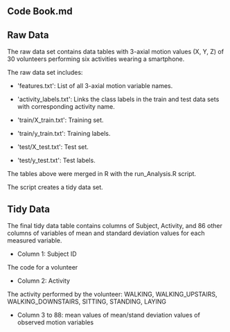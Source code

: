 ## Code Book.md


Raw Data
--------

The raw data set contains data tables with 3-axial motion values (X, Y, Z) of 30 volunteers performing six activities wearing a smartphone.

The raw data set includes:


- 'features.txt': List of all 3-axial motion variable names.

- 'activity_labels.txt': Links the class labels in the train and test data sets with corresponding activity name.

- 'train/X_train.txt': Training set.

- 'train/y_train.txt': Training labels.

- 'test/X_test.txt': Test set.

- 'test/y_test.txt': Test labels.




The tables above were merged in R with the run_Analysis.R script.

The script creates a tidy data set.



Tidy Data
---------

The final tidy data table contains columns of Subject, Activity, and 86 other columns of variables of mean and standard deviation values for each measured variable.

- Column 1: Subject ID

The code for a volunteer

- Column 2: Activity

The activity performed by the volunteer:
WALKING, WALKING_UPSTAIRS, WALKING_DOWNSTAIRS, SITTING, STANDING, LAYING

- Column 3 to 88: mean values of mean/stand deviation values of observed motion variables
